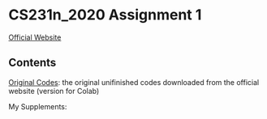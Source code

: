 # CS231n_2020 Assignment 1

[Official Website](https://cs231n.github.io/assignments2020/assignment1/)

## Contents
[Original Codes](https://github.com/HXYfighter/CS231n_2020/tree/main/assignment1/Original%20Codes): the original unifinished codes downloaded from the official website (version for Colab)

My Supplements:
